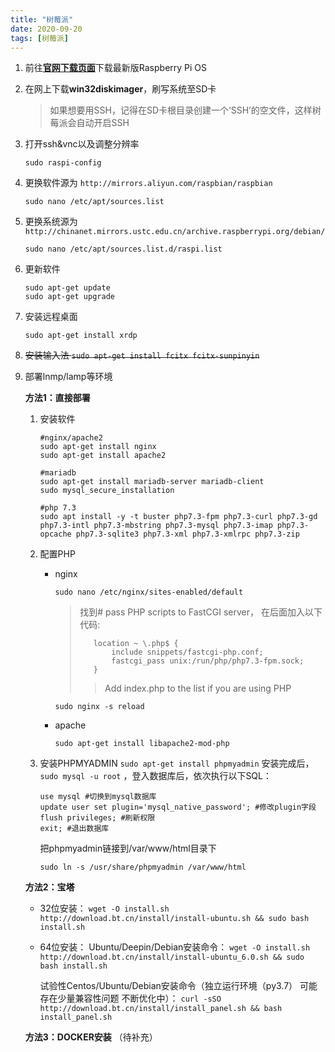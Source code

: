 ```yaml
---
title: "树莓派"
date: 2020-09-20
tags: [树莓派]
---
```



1. 前往[**官网下载页面**](https://www.raspberrypi.org/downloads/raspberry-pi-os/ "官网下载页面")下载最新版Raspberry Pi OS

2. 在网上下载**win32diskimager**，刷写系统至SD卡
	> 如果想要用SSH，记得在SD卡根目录创建一个‘SSH’的空文件，这样树莓派会自动开启SSH

3. 打开ssh&vnc以及调整分辨率

	```
	sudo raspi-config
	```

4. 更换软件源为
	`http://mirrors.aliyun.com/raspbian/raspbian`

	```
	sudo nano /etc/apt/sources.list
	```

1. 更换系统源为
	`http://chinanet.mirrors.ustc.edu.cn/archive.raspberrypi.org/debian/`

	```
	sudo nano /etc/apt/sources.list.d/raspi.list
	```

2. 更新软件

	```
	sudo apt-get update
	sudo apt-get upgrade
	```

3. 安装远程桌面

	```
	sudo apt-get install xrdp
	```

4. ~~安装输入法
```sudo apt-get install fcitx fcitx-sunpinyin```~~

1. 部署lnmp/lamp等环境

	**方法1：直接部署**
	
	1. 安装软件

		```
		#nginx/apache2
		sudo apt-get install nginx
		sudo apt-get install apache2

		#mariadb
		sudo apt-get install mariadb-server mariadb-client
		sudo mysql_secure_installation

		#php 7.3
		sudo apt install -y -t buster php7.3-fpm php7.3-curl php7.3-gd php7.3-intl php7.3-mbstring php7.3-mysql php7.3-imap php7.3-opcache php7.3-sqlite3 php7.3-xml php7.3-xmlrpc php7.3-zip
		```

	2. 配置PHP

		- nginx
			```
			sudo nano /etc/nginx/sites-enabled/default
			```
			> 找到# pass PHP scripts to FastCGI server， 在后面加入以下代码:
			> ``` {.line-numbers}
			>	 location ~ \.php$ {   
			>		 include snippets/fastcgi-php.conf;		
			>		 fastcgi_pass unix:/run/php/php7.3-fpm.sock;	
			>	 }
			> ```
			> > Add index.php to the list if you are using PHP

			```
			sudo nginx -s reload
			```

		- apache

			```
			sudo apt-get install libapache2-mod-php
			```

	3. 安装PHPMYADMIN
		`sudo apt-get install phpmyadmin`
		安装完成后，`sudo mysql -u root` ，登入数据库后，依次执行以下SQL：
		```
		use mysql #切换到mysql数据库
		update user set plugin='mysql_native_password'; #修改plugin字段
		flush privileges; #刷新权限
		exit; #退出数据库
		```
		把phpmyadmin链接到/var/www/html目录下
		```
		sudo ln -s /usr/share/phpmyadmin /var/www/html
		```

	**方法2：宝塔**

	- 32位安装：
		`wget -O install.sh http://download.bt.cn/install/install-ubuntu.sh && sudo bash install.sh`
	- 64位安装：
		Ubuntu/Deepin/Debian安装命令：
		```wget -O install.sh http://download.bt.cn/install/install-ubuntu_6.0.sh && sudo bash install.sh```

		试验性Centos/Ubuntu/Debian安装命令（独立运行环境（py3.7） 可能存在少量兼容性问题 不断优化中）：
	```curl -sSO http://download.bt.cn/install/install_panel.sh && bash install_panel.sh```

	**方法3：DOCKER安装**
	（待补充）
